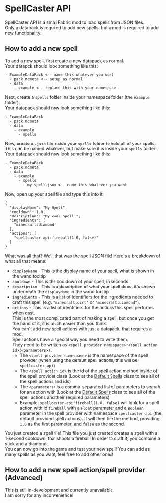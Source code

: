 # SpellCaster API
SpellCaster API is a small Fabric mod to load spells from JSON files.<br>
Only a datapack is required to add new spells, but a mod is required to add new functionality.<br>
## How to add a new spell
To add a new spell, first create a new datapack as normal.<br>
Your datapck should look something like this:
```
- ExampleDataPack <-- name this whatever you want
  - pack.mcmeta <-- setup as normal
  - data
    - example <-- replace this with your namespace
```
Next, create a ```spells``` folder inside your namespace folder (the ```example``` folder).<br>
Your datapack should now look something like this:
```
- ExampleDataPack
  - pack.mcmeta
  - data
    - example
      - spells
```
Now, create a ```.json``` file inside your ```spells``` folder to hold all of your spells.<br>
This can be named whatever, but make sure it is inside your ```spells``` folder!<br>
Your datapack should now look something like this:
```
- ExampleDataPack
  - pack.mcmeta
  - data
    - example
      - spells
        - my-spell.json <-- name this whatever you want
```
Now, open up your spell file and type this into it:
```
{
  "displayName": "My Spell",
  "cooldown": 1.0,
  "description": "My cool spell!",
  "ingredients": [
    "minecraft:diamond"
  ],
  "actions": [
    "spellcaster-api:fireball(1.0, false)"
  ]
}
```
What was all that? Well, that was the spell JSON file! Here's a breakdown of what all that means:
+ `displayName` - This is the display name of your spell, what is shown in the wand tooltip
+ `cooldown` - This is the cooldown of your spell, in seconds
+ `description` - This is a description of what your spell does, it's shown underneath the `displayName` in the wand tooltip
+ `ingredients` - This is a list of identifiers for the ingredients needed to craft this spell (e.g. `"minecraft:dirt"` or `"minecraft:diamond"`).
+ `actions` - This is a list of identifiers for the actions this spell performs when cast.<br>
This is the most complicated part of making a spell, but once you get the hand of it, it is much easier than you think.<br>
You can't add new spell actions with just a datapack, that requires a mod.<br>
Spell actions have a special way you need to write them.<br>
They need to be written as `<spell provider namespace>:<spell action id>(<parameters>)`.
    + The `<spell provider namespace>` is the namespace of the spell provider (when using the default spell actions, this will be `spellcaster-api`)
    + The `<spell action id>` is the id of the spell action method inside of the spell provider class (Look at the [Default Spells](https://github.com/LordZintick/spellcaster-api-1.21.4/blob/master/src/main/java/com/lordkittycat/DefaultSpells.java) class to see all of the spell actions and ids)
    + The `<parameters>` is a comma-separated list of parameters to search for an action with (Look at the [Default Spells](https://github.com/LordZintick/spellcaster-api-1.21.4/blob/master/src/main/java/com/lordkittycat/DefaultSpells.java) class to see all of the spell actions and their required parameters)
    + Example: `spellcaster-api:fireball(1.0, false)` will look for a spell action with id `fireball` with a `Float` parameter and a `Boolean` parameter in the spell provider with namespace `spellcaster-api` (the default provided spell actions). It will then fire the method, providing `1.0` as the first parameter, and `false` as the second.

You just created a spell file! This file you just created creates a spell with a 1-second cooldown, that shoots a fireball! In order to craft it, you combine a stick and a diamond.<br>
You can now go into the game and test your new spell!
You can add as many spells as you want, feel free to add other ones!

## How to add a new spell action/spell provider (Advanced)
This is still in-development and currently unavailable.<br>
I am sorry for any inconvenience!
